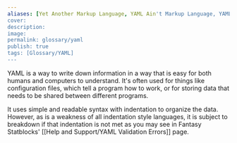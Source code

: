 ```yaml
---
aliases: [Yet Another Markup Language, YAML Ain't Markup Language, YAML]
cover: 
description: 
image: 
permalink: glossary/yaml
publish: true
tags: [Glossary/YAML]
---
```


YAML is a way to write down information in a way that is easy for both humans and computers to understand. It's often used for things like configuration files, which tell a program how to work, or for storing data that needs to be shared between different programs. 

It uses simple and readable syntax with indentation to organize the data. However, as is a weakness of all indentation style languages, it is subject to breakdown if that indentation is not met as you may see in Fantasy Statblocks' [[Help and Support/YAML Validation Errors]] page. 
